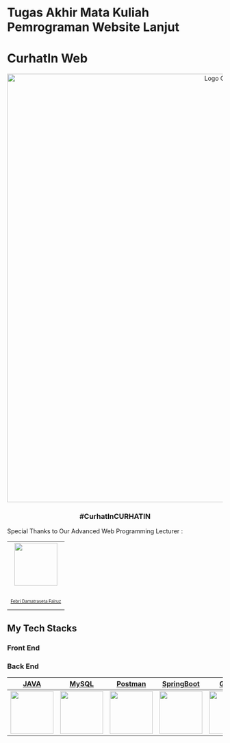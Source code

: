 # Tugas Akhir Mata Kuliah Pemrograman Website Lanjut

# CurhatIn Web

<p align="center">
  <a href="https://github.com/Capstone-Curhatin/Curhatin-Apps">
    <img src="https://i.postimg.cc/tgQfCDx2/logo.png" alt="Logo CurhatIn" width="1000">
  </a>
  <h3 align="center">#CurhatInCURHATIN</h3>
</p>

<table>
  <tr>
    Special Thanks to Our Advanced Web Programming Lecturer :
    <td align="center"><a href="https://github.com/FebryFairuz"><img src="https://avatars.githubusercontent.com/u/1103950?v=4" width="100px;" alt=""/><br /></a><br /><a href="https://github.com/FebryFairuz"><p style="font-size:10px">Febri Damatraseta Fairuz</p></td>
  </tr>
</table>

## My Tech Stacks

### Front End

### Back End
| [JAVA](https://www.java.com/en/)      | [MySQL](https://www.mysql.com/)      | [Postman](https://www.postman.com/)      | [SpringBoot](https://spring.io/projects/spring-boot)      | [Github](https://github.com/)    | [JWT](https://jwt.io/)      |
|-------------|-------------|-------------|-------------|-------------|-------------|
| <img src="https://www.bing.com/th?id=OIP.ANfN008bhlikSHWZAaVXSAHaHa&w=110&h=110" width="100"> | <img src="https://www.bing.com/th?id=AMMS_5c8bbd728b92b1a4b68f74bc8acdd216&w=110&h=110" width="100"> | <img src="https://miro.medium.com/max/640/1*4b2A9LnOXidRaqXXU8CZMA.webp" width="100"> | <img src="https://spring.io/images/spring-logo-2022-dark-2f10e8055653ec50e693eb444291d742.svg" width="100"> | <img src="https://github.githubassets.com/images/modules/logos_page/Octocat.png" width="100">| <img src="https://jwt.io/img/pic_logo.svg" width="100"> |
